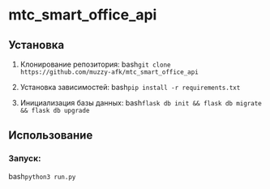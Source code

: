 # mtc_smart_office_api

## Установка
1. Клонирование репозитория:
bash`git clone https://github.com/muzzy-afk/mtc_smart_office_api`

2. Установка зависимостей:
bash`pip install -r requirements.txt`

3. Инициализация базы данных:
bash`flask db init && flask db migrate && flask db upgrade`
## Использование
### Запуск:
bash`python3 run.py`
